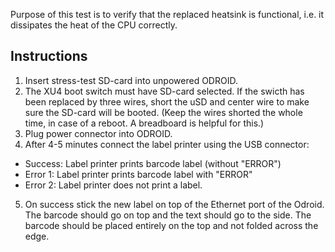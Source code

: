 


Purpose of this test is to verify that the replaced heatsink is functional, i.e. it dissipates the heat of the CPU correctly.

## Instructions

1. Insert stress-test SD-card into unpowered ODROID.
2. The XU4 boot switch must have SD-card selected. If the swicth has been replaced by three wires, short the uSD and center wire to make sure the SD-card will be booted. (Keep the wires shorted the whole time, in case of a reboot. A breadboard is helpful for this.)
3. Plug power connector into ODROID.
4. After 4-5 minutes connect the label printer using the USB connector:
  - Success: Label printer prints barcode label (without "ERROR")
  - Error 1: Label printer prints barcode label with "ERROR"
  - Error 2: Label printer does not print a label.
5. On success stick the new label on top of the Ethernet port of the Odroid. The barcode should go on top and the text should go to the side. The barcode should be placed entirely on the top and not folded across the edge.

  
